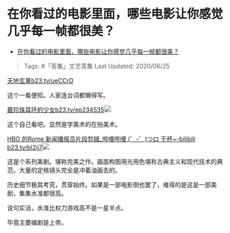 # 在你看过的电影里面，哪些电影让你感觉几乎每一帧都很美？

- [在你看过的电影里面，哪些电影让你感觉几乎每一帧都很美？](https://www.zhihu.com/question/372212147/answer/1301106092)

>Tags: #「答集」文艺答集 
>Last Updated: 2020/06/25

[天地玄黄​b23.tv/ueCCrD](https://link.zhihu.com/?target=https%3A//b23.tv/ueCCrD)

这个一看便知。人家连台词都懒得写。

  

[戴珍珠耳环的少女​b23.tv/ep234535![](https://pic1.zhimg.com/v2-7bdeb68952fab08061a1e4f4d97577d7_180x120.jpg?source=c8b7c179)](https://link.zhihu.com/?target=https%3A//b23.tv/ep234535)

这个自己看吧。显然是学美术的在拍美术。

  

[HBO 的Rome 新闻播报员片段剪辑_哔哩哔哩 (゜-゜)つロ 干杯~-bilibili​b23.tv/bI2ij7![](https://pic3.zhimg.com/v2-2e95bcc2bfeba5344cb70ce93c8902b1_180x120.jpg?source=c8b7c179)](https://link.zhihu.com/?target=https%3A//b23.tv/bI2ij7)

这是个系列美剧。堪称完美之作。画面构图用光用色堪称古典主义和现代技术的典范。大量的定格镜头完全是冲着油画去的。

历史细节极其考究，贯穿始终。如果是一部电影倒也罢了，难得的是这是一部美剧，集集水准都很高。

说句实话，水准比权力游戏高不是一星半点。

毕竟主要编剧是上帝。